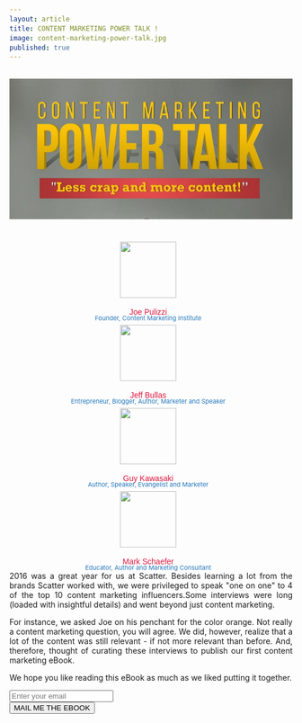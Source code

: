 ```yaml
---
layout: article
title: CONTENT MARKETING POWER TALK !
image: content-marketing-power-talk.jpg
published: true
---
```


<div style="text-align: justify;">
    <div>
        <br>
        <img src="/img/articles/content-marketing-power-talk.jpg" alt="Image" width="800px;" height="250px" />
    </div>
    <br>
    <div>
        <div class="row">
            <div class="col-sm-3" style="margin-left: -10px;text-align: center">
                 <img src="{{ site.production_url }}/img/articles/power-talk-with-joe-pulizzi.jpg" width="100px" height="100px" style="margin-top: 20px">
            </div>
            <div class="col-sm-3" style="margin-left: -10px;text-align: center">
                <p style="font-size: 14px; font-family: 'Arial Black', Gadget, sans-serif; color: #DC143C; margin-bottom: -15px;">Joe Pulizzi</p>
                <p style="font-size: 11px; margin-bottom: -15px; color: #2376BB;">Founder, Content Marketing Institute</p>
            </div>
            <div class="col-sm-3" style="margin-left: -10px;text-align: center">
                <img src="{{ site.production_url }}/img/articles/the-jeff-bullas-interview-part-1.jpg" width="100px" height="100px" style="margin-top: 20px">
            </div>
            <div class="col-sm-3" style="margin-left: -10px;text-align: center">
                <p style="font-size: 14px; font-family: 'Arial Black', Gadget, sans-serif; color: #DC143C; margin-bottom: -15px;">Jeff Bullas</p>
                <p style="font-size: 11px; margin-bottom: -15px; color: #2376BB;">Entrepreneur, Blogger, Author, Marketer and Speaker</p>
            </div>
        </div>
        <div class="row">
            <div class="col-sm-3" style="margin-left: -10px;text-align: center">
                <img src="{{ site.production_url }}/img/articles/the-guy-kawasaki-interview.jpg" width="100px" height="100px" style="margin-top: 20px">
            </div>
            <div class="col-sm-3" style="margin-left: -10px;text-align: center">
                <p style="font-size: 14px; font-family: 'Arial Black', Gadget, sans-serif; color: #DC143C; margin-bottom: -15px;">Guy Kawasaki</p>
                <p style="font-size: 11px; margin-bottom: -15px; color: #2376BB;">Author, Speaker, Evangelist and Marketer</p>
            </div>
            <div class="col-sm-3" style="margin-left: -10px;text-align: center">
                <img src="{{ site.production_url }}/img/articles/the-mark-w-schaefer-interview.jpg" width="100px" height="100px" style="margin-top: 20px">
            </div>
            <div class="col-sm-3" style="margin-left: -10px;text-align: center">
                <p style="font-size: 14px; font-family: 'Arial Black', Gadget, sans-serif; color: #DC143C; margin-bottom: -15px;">Mark Schaefer</p>
                <p style="font-size: 11px; margin-bottom: -15px; color: #2376BB;">Educator, Author and Marketing Consultant</p>
            </div>
        </div>
        <span>
            <p>2016 was a great year for us at Scatter. Besides learning a lot from the brands Scatter worked with, we were privileged to speak "one on one" to 4 of the top 10 content marketing influencers.Some interviews were long (loaded with insightful details) and went beyond just content marketing.</p>
            <p>For instance, we asked Joe on his penchant for the color orange. Not really a content marketing question, you will agree. We did, however, realize that a lot of the content was still relevant - if not more relevant than before. And, therefore, thought of curating these interviews to publish our first content marketing eBook.</p>
            <p>We hope you like reading this eBook as much as we liked putting it together.</p>
        </span>
        <div id="subscribe_modal">
            <form action="http://www.spiral.media/sendmail_subscription/" method="POST">
                <div class="form-group row">
                    <div class="col-sm-6"><input type="email" required class="form-control" placeholder="Enter your email" name="newsletter_email"></div>
                    <div class="col-sm-6"><button class="btn btn-action">MAIL ME THE EBOOK</button></div>
                </div>
                <input type="hidden" name="url" value="{{ site.production_url }}/files/ContentMarketingPowerTalk.pdf">
                <input type="hidden" name="title" value="Content Marketing Power Talk">
                <input type="hidden" name="redirect_url" value="{{ site.production_url }}{{ page.url }}#thanks">
            </form>
        <div>
    </div>
</div>